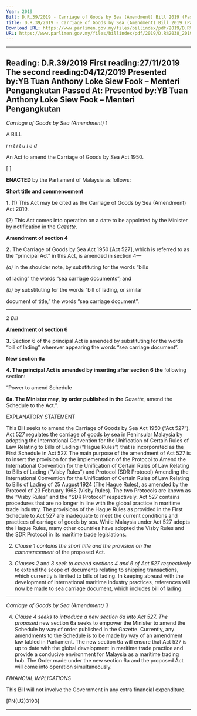 ```yaml
---
Year: 2019
Bill: D.R.39/2019 - Carriage of Goods by Sea (Amendment) Bill 2019 (Passed)
Title: D.R.39/2019 - Carriage of Goods by Sea (Amendment) Bill 2019 (Passed)
Download URL: https://www.parlimen.gov.my/files/billindex/pdf/2019/D.R%2038_2019%20-eng.pdf
URL: https://www.parlimen.gov.my/files/billindex/pdf/2019/D.R%2038_2019%20-eng.pdf
---
```

---
Reading:
D.R.39/2019
First reading:27/11/2019
The second reading:04/12/2019
Presented by:YB Tuan Anthony Loke Siew Fook – Menteri Pengangkutan
Passed At:
Presented by:YB Tuan Anthony Loke Siew Fook – Menteri Pengangkutan
---

_Carriage of Goods by Sea (Amendment)_ 1

A BILL

_i n t i t u l e d_

An Act to amend the Carriage of Goods by Sea Act 1950.

[ ]

**ENACTED** by the Parliament of Malaysia as follows:

**Short title and commencement**

**1.** (1) This Act may be cited as the Carriage of Goods by Sea
(Amendment) Act 2019.

(2) This Act comes into operation on a date to be appointed
by the Minister by notification in the _Gazette._

**Amendment of section 4**

**2.** The Carriage of Goods by Sea Act 1950 [Act 527], which
is referred to as the “principal Act” in this Act, is amended in
section 4—

_(a)_ in the shoulder note, by substituting for the words “bills

of lading” the words “sea carriage documents”; and

_(b)_ by substituting for the words “bill of lading, or similar

document of title,” the words “sea carriage document”.


-----

2 _Bill_

**Amendment of section 6**

**3.** Section 6 of the principal Act is amended by substituting for
the words “bill of lading” wherever appearing the words “sea
carriage document”.

**New section 6a**

**4. The principal Act is amended by inserting after section 6 the**
following section:

“Power to amend Schedule

**6a. The Minister may, by order published in the** _Gazette,_
amend the Schedule to the Act.”.

EXPLANATORY STATEMENT

This Bill seeks to amend the Carriage of Goods by Sea Act 1950 (“Act 527”).
Act 527 regulates the carriage of goods by sea in Peninsular Malaysia by adopting
the International Convention for the Unification of Certain Rules of Law Relating to
Bills of Lading (“Hague Rules”) that is incorporated as the First Schedule in Act 527.
The main purpose of the amendment of Act 527 is to insert the provision for
the implementation of the Protocol to Amend the International Convention for
the Unification of Certain Rules of Law Relating to Bills of Lading (“Visby
Rules”) and Protocol (SDR Protocol) Amending the International Convention
for the Unification of Certain Rules of Law Relating to Bills of Lading of
25 August 1924 (The Hague Rules), as amended by the Protocol of 23 February 1968
(Visby Rules). The two Protocols are known as the “Visby Rules” and the
“SDR Protocol” respectively. Act 527 contains procedures that are no longer
in line with the global practice in maritime trade industry. The provisions of
the Hague Rules as provided in the First Schedule to Act 527 are inadequate
to meet the current conditions and practices of carriage of goods by sea. While
Malaysia under Act 527 adopts the Hague Rules, many other countries have
adopted the Visby Rules and the SDR Protocol in its maritime trade legislations.

2. _Clause 1 contains the short title and the provision on the commencement_
of the proposed Act.

3. _Clauses 2_ and _3 seek to amend sections 4 and 6 of Act 527 respectively_
to extend the scope of documents relating to shipping transactions, which
currently is limited to bills of lading. In keeping abreast with the development
of international maritime industry practices, references will now be made to
sea carriage document, which includes bill of lading.


-----

_Carriage of Goods by Sea (Amendment)_ 3

4. _Clause 4 seeks to introduce a new section 6a into Act 527. The proposed_
new section 6a seeks to empower the Minister to amend the Schedule by way
of order published in the Gazette. Currently, any amendments to the Schedule
is to be made by way of an amendment law tabled in Parliament. The new
section 6a will ensure that Act 527 is up to date with the global development
in maritime trade practice and provide a conducive environment for Malaysia
as a maritime trading hub. The Order made under the new section 6a and the
proposed Act will come into operation simultaneously.

_FINANCIAL IMPLICATIONS_

This Bill will not involve the Government in any extra financial expenditure.

[PN(U2)3193]


-----

